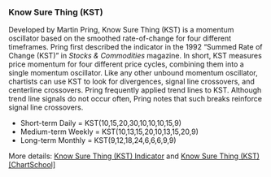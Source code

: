 ### Know Sure Thing (KST)

Developed by Martin Pring, Know Sure Thing (KST) is a momentum oscillator based on the smoothed rate-of-change for four different timeframes. Pring first described the indicator in the 1992 “Summed Rate of Change (KST)” in *Stocks & Commodities* magazine. In short, KST measures price momentum for four different price cycles, combining them into a single momentum oscillator. Like any other unbound momentum oscillator, chartists can use KST to look for divergences, signal line crossovers, and centerline crossovers. Pring frequently applied trend lines to KST. Although trend line signals do not occur often, Pring notes that such breaks reinforce signal line crossovers.

- Short-term Daily = KST(10,15,20,30,10,10,10,15,9)
- Medium-term Weekly = KST(10,13,15,20,10,13,15,20,9)
- Long-term Monthly = KST(9,12,18,24,6,6,6,9,9)

More details: [Know Sure Thing (KST) Indicator](https://ctrader.com/algos/indicators/show/2883) and [Know Sure Thing (KST) [ChartSchool]](https://school.stockcharts.com/doku.php?id=technical_indicators:know_sure_thing_kst)

